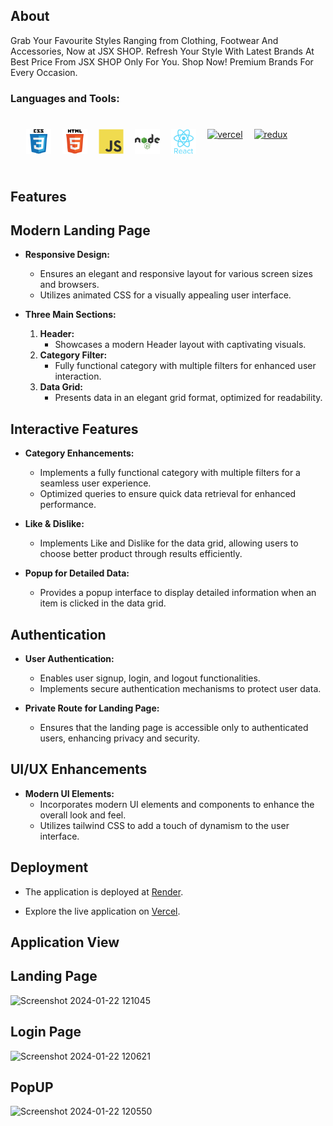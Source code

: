 ## About 
 Grab Your Favourite Styles Ranging from Clothing, Footwear And Accessories, Now at JSX SHOP. Refresh Your Style With Latest Brands At Best Price From JSX SHOP Only For You. Shop Now! Premium Brands For Every Occasion.

<h3 align="left">Languages and Tools:</h3>
<p align="left" style="width: 90%; margin: auto; padding: 23px; display: flex; gap: 18px;">
  <a href="https://www.w3schools.com/css/" target="_blank" rel="noreferrer">
    <img src="https://raw.githubusercontent.com/devicons/devicon/master/icons/css3/css3-original-wordmark.svg" alt="css3" width="40" height="40"/>
  </a>

  <a href="https://www.w3.org/html/" target="_blank" rel="noreferrer">
    <img src="https://raw.githubusercontent.com/devicons/devicon/master/icons/html5/html5-original-wordmark.svg" alt="html5" width="40" height="40"/>
  </a>

  <a href="https://developer.mozilla.org/en-US/docs/Web/JavaScript" target="_blank" rel="noreferrer">
    <img src="https://raw.githubusercontent.com/devicons/devicon/master/icons/javascript/javascript-original.svg" alt="javascript" width="40" height="40"/>
  </a>

  <a href="https://nodejs.org" target="_blank" rel="noreferrer">
    <img src="https://raw.githubusercontent.com/devicons/devicon/master/icons/nodejs/nodejs-original-wordmark.svg" alt="nodejs" width="40" height="40"/>
  </a> 

  <a href="https://reactjs.org/" target="_blank" rel="noreferrer">
    <img src="https://raw.githubusercontent.com/devicons/devicon/master/icons/react/react-original-wordmark.svg" alt="react" width="40" height="40"/>
  </a>

  <a href="https://vercel.com/" target="_blank" rel="noreferrer">
    <img src="https://th.bing.com/th/id/OIP.ypz_d6GL7n2nXfQnbw_ARAHaFj?w=195&h=180&c=7&r=0&o=5&dpr=1.3&pid=1.7" alt="vercel" width="50" height="40"/>
  </a>

  <a href="https://redux.js.org/" target="_blank" rel="noreferrer">
    <img src="https://th.bing.com/th/id/OIP.WcRnU2ERqYHZBKBQ0zXCvgHaGs?w=188&h=180&c=7&r=0&o=5&dpr=1.3&pid=1.7" alt="redux" width="50" height="40"/>
  </a>
</p>

## Features 

## Modern Landing Page

- **Responsive Design:**
  - Ensures an elegant and responsive layout for various screen sizes and browsers.
  - Utilizes animated CSS for a visually appealing user interface.

- **Three Main Sections:**
  1. **Header:**
      - Showcases a modern Header layout with captivating visuals.
  2. **Category Filter:**
      - Fully functional category with multiple filters for enhanced user interaction.
  3. **Data Grid:**
      - Presents data in an elegant grid format, optimized for readability.

## Interactive Features

- **Category Enhancements:**
  - Implements a fully functional category with multiple filters for a seamless user experience.
  - Optimized queries to ensure quick data retrieval for enhanced performance.

- **Like & Dislike:**
  - Implements Like and Dislike for the data grid, allowing users to choose better product through results efficiently.

- **Popup for Detailed Data:**
  - Provides a popup interface to display detailed information when an item is clicked in the data grid.

## Authentication

- **User Authentication:**
  - Enables user signup, login, and logout functionalities.
  - Implements secure authentication mechanisms to protect user data.

- **Private Route for Landing Page:**
  - Ensures that the landing page is accessible only to authenticated users, enhancing privacy and security.

## UI/UX Enhancements

- **Modern UI Elements:**
  - Incorporates modern UI elements and components to enhance the overall look and feel.
  - Utilizes tailwind CSS to add a touch of dynamism to the user interface.

## Deployment

- The application is deployed at [Render](https://grenn-catalystor.onrender.com).

- Explore the live application on [Vercel](https://brainstormforce.vercel.app/spacex).


## Application View



## Landing Page
![Screenshot 2024-01-22 121045](https://github.com/borsejugal23/Jugal-borse-Frontend-Developer/assets/115457172/481994b9-a0d8-4c6d-9b19-38519045ec7f)

## Login Page

![Screenshot 2024-01-22 120621](https://github.com/borsejugal23/Jugal-borse-Frontend-Developer/assets/115457172/818e7d82-bb97-44f8-8869-7afde486b430)

## PopUP
![Screenshot 2024-01-22 120550](https://github.com/borsejugal23/Jugal-borse-Frontend-Developer/assets/115457172/21d4568f-33aa-415c-8874-24668de23b41)




